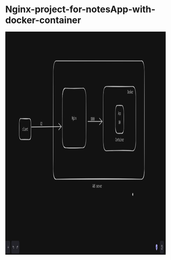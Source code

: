 # Nginx-project-for-notesApp-with-docker-container
<img src="Diagram.png" width="900" height="700" >

